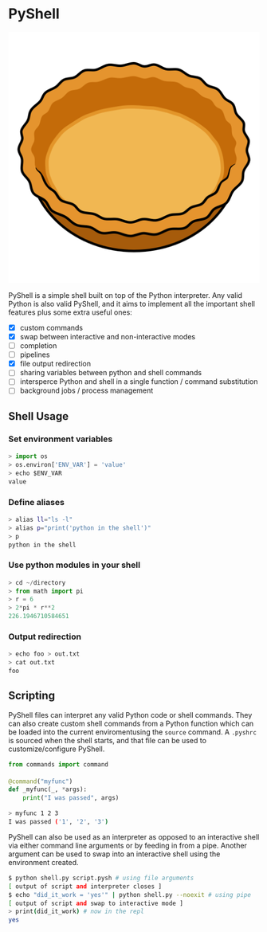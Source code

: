 # PyShell
![](pie_shell.png)

PyShell is a simple shell built on top of the Python interpreter.
Any valid Python is also valid PyShell, and it aims to implement all the important shell features plus some extra useful ones:
- [x] custom commands
- [x] swap between interactive and non-interactive modes
- [ ] completion
- [ ] pipelines
- [x] file output redirection
- [ ] sharing variables between python and shell commands
- [ ] intersperce Python and shell in a single function / command substitution
- [ ] background jobs / process management

## Shell Usage

### Set environment variables
```python
> import os
> os.environ['ENV_VAR'] = 'value'
> echo $ENV_VAR
value
```

### Define aliases
```sh
> alias ll="ls -l"
> alias p="print('python in the shell')"
> p
python in the shell
```

### Use python modules in your shell
```python
> cd ~/directory
> from math import pi
> r = 6
> 2*pi * r**2
226.1946710584651
```

### Output redirection
```sh
> echo foo > out.txt
> cat out.txt
foo
```

## Scripting

PyShell files can interpret any valid Python code or shell commands.
They can also create custom shell commands from a Python function which can be loaded into the current enviromentusing the `source` command.
A `.pyshrc` is sourced when the shell starts, and that file can be used to customize/configure PyShell.

```python
from commands import command

@command("myfunc")
def _myfunc(_, *args):
    print("I was passed", args)
```
```sh
> myfunc 1 2 3
I was passed ('1', '2', '3')
```

PyShell can also be used as an interpreter as opposed to an interactive shell via either command line arguments or by feeding in from a pipe.
Another argument can be used to swap into an interactive shell using the environment created.

```sh
$ python shell.py script.pysh # using file arguments
[ output of script and interpreter closes ]
$ echo "did_it_work = 'yes'" | python shell.py --noexit # using pipe
[ output of script and swap to interactive mode ]
> print(did_it_work) # now in the repl
yes
```

